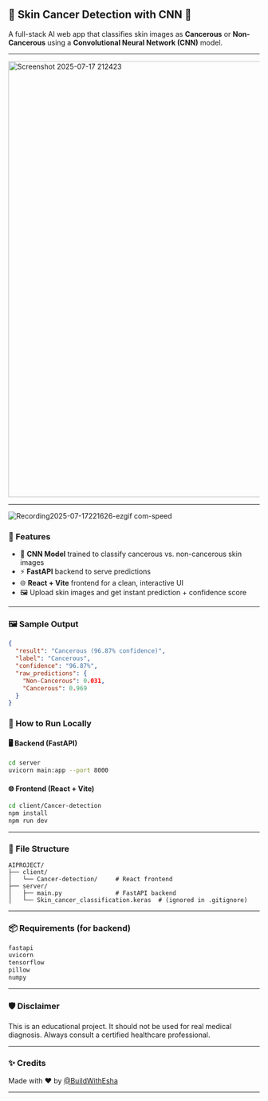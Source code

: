## 🧬 Skin Cancer Detection with CNN 🧠

A full-stack AI web app that classifies skin images as **Cancerous** or **Non-Cancerous** using a **Convolutional Neural Network (CNN)** model.

---
<img width="1223" height="873" alt="Screenshot 2025-07-17 212423" src="https://github.com/user-attachments/assets/eaacee6d-4009-4efa-b288-2c03597f1d26" />

---
![Recording2025-07-17221626-ezgif com-speed](https://github.com/user-attachments/assets/f457e91d-14e3-4842-9234-89b6f37b1516)


### 🚀 Features

* 🧠 **CNN Model** trained to classify cancerous vs. non-cancerous skin images
* ⚡ **FastAPI** backend to serve predictions
* 🌐 **React + Vite** frontend for a clean, interactive UI
* 🖼️ Upload skin images and get instant prediction + confidence score

---

### 🖼️ Sample Output

```json
{
  "result": "Cancerous (96.87% confidence)",
  "label": "Cancerous",
  "confidence": "96.87%",
  "raw_predictions": {
    "Non-Cancerous": 0.031,
    "Cancerous": 0.969
  }
}
```


### 🧪 How to Run Locally

#### 🖥 Backend (FastAPI)

```bash
cd server
uvicorn main:app --port 8000
```

#### 🌐 Frontend (React + Vite)

```bash
cd client/Cancer-detection
npm install
npm run dev
```

---

### 📁 File Structure

```
AIPROJECT/
├── client/
│   └── Cancer-detection/     # React frontend
├── server/
│   ├── main.py               # FastAPI backend
│   └── Skin_cancer_classification.keras  # (ignored in .gitignore)
```

---

### 📦 Requirements (for backend)

```txt
fastapi
uvicorn
tensorflow
pillow
numpy
```

---

### 🛡 Disclaimer

This is an educational project. It should not be used for real medical diagnosis. Always consult a certified healthcare professional.

---

### ✨ Credits

Made with ❤️ by [@BuildWithEsha](https://github.com/BuildWithEsha)

---

